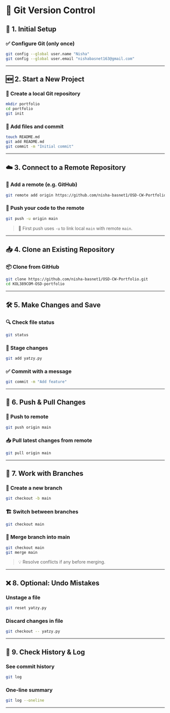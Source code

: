 # 🌱 Git Version Control

## 🔧 1. Initial Setup

### ✅ Configure Git (only once)
```bash
git config --global user.name "Nisha"
git config --global user.email "nishabasnet163@gmail.com"
```

---

## 🆕 2. Start a New Project

### 📁 Create a local Git repository
```bash
mkdir portfolio
cd portfolio
git init
```

### 📄 Add files and commit
```bash
touch README.md
git add README.md
git commit -m "Initial commit"
```

---

## ☁️ 3. Connect to a Remote Repository

### 🔗 Add a remote (e.g. GitHub)
```bash
git remote add origin https://github.com/nisha-basnet1/OSD-CW-Portfolio.git
```

### 🚀 Push your code to the remote
```bash
git push -u origin main
```

> 📝 First push uses `-u` to link local `main` with remote `main`.

---

## 📥 4. Clone an Existing Repository

### 📦 Clone from GitHub
```bash
git clone https://github.com/nisha-basnet1/OSD-CW-Portfolio.git
cd KOL389COM-OSD-portfolio
```

---

## 🛠 5. Make Changes and Save

### 🔍 Check file status
```bash
git status
```

### 🧠 Stage changes
```bash
git add yatzy.py
```

### ✅ Commit with a message
```bash
git commit -m "Add feature"
```

---

## 🔄 6. Push & Pull Changes

### 🚀 Push to remote
```bash
git push origin main
```

### 📥 Pull latest changes from remote
```bash
git pull origin main
```

---

## 🌿 7. Work with Branches

### 🌱 Create a new branch
```bash
git checkout -b main
```

### 🏗 Switch between branches
```bash
git checkout main
```

### 🔀 Merge branch into main
```bash
git checkout main
git merge main
```

> 💡 Resolve conflicts if any before merging.

---

## ❌ 8. Optional: Undo Mistakes

### Unstage a file
```bash
git reset yatzy.py
```

### Discard changes in file
```bash
git checkout -- yatzy.py
```

---

## 🧼 9. Check History & Log

### See commit history
```bash
git log
```

### One-line summary
```bash
git log --oneline
```

---
